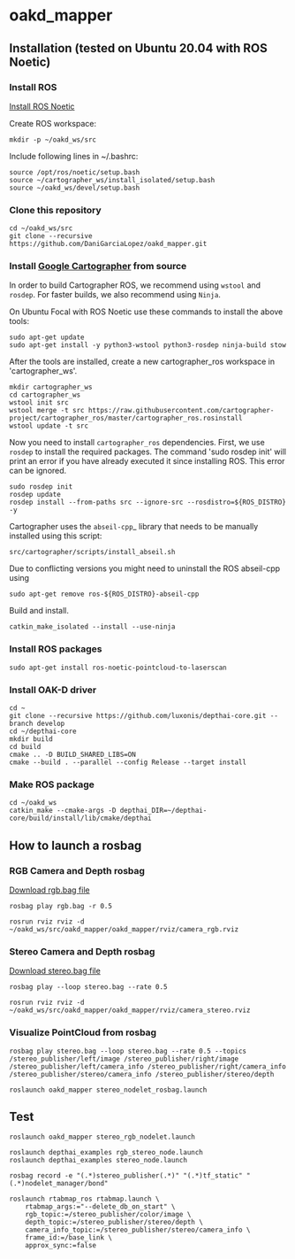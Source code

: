 # oakd_mapper

## Installation (tested on Ubuntu 20.04 with ROS Noetic)
### Install ROS
[Install ROS Noetic](http://wiki.ros.org/noetic/Installation/Debian)

Create ROS workspace:
```
mkdir -p ~/oakd_ws/src
```
Include following lines in ~/.bashrc:
```
source /opt/ros/noetic/setup.bash
source ~/cartographer_ws/install_isolated/setup.bash
source ~/oakd_ws/devel/setup.bash
```

### Clone this repository
```
cd ~/oakd_ws/src
git clone --recursive https://github.com/DaniGarciaLopez/oakd_mapper.git
```
### Install [Google Cartographer](https://google-cartographer-ros.readthedocs.io/en/latest/compilation.html) from source

In order to build Cartographer ROS, we recommend using `wstool` and `rosdep`. For faster builds, we also recommend using `Ninja`.

On Ubuntu Focal with ROS Noetic use these commands to install the above tools:

    sudo apt-get update
    sudo apt-get install -y python3-wstool python3-rosdep ninja-build stow

After the tools are installed, create a new cartographer_ros workspace in 'cartographer_ws'.

    mkdir cartographer_ws
    cd cartographer_ws
    wstool init src
    wstool merge -t src https://raw.githubusercontent.com/cartographer-project/cartographer_ros/master/cartographer_ros.rosinstall
    wstool update -t src

Now you need to install ``cartographer_ros`` dependencies.
First, we use ``rosdep`` to install the required packages.
The command 'sudo rosdep init' will print an error if you have already executed it since installing ROS. This error can be ignored.

    sudo rosdep init
    rosdep update
    rosdep install --from-paths src --ignore-src --rosdistro=${ROS_DISTRO} -y

Cartographer uses the `abseil-cpp`_ library that needs to be manually installed using this script:

    src/cartographer/scripts/install_abseil.sh 

Due to conflicting versions you might need to uninstall the ROS abseil-cpp using

    sudo apt-get remove ros-${ROS_DISTRO}-abseil-cpp 

Build and install.

    catkin_make_isolated --install --use-ninja
### Install ROS packages
    sudo apt-get install ros-noetic-pointcloud-to-laserscan
### Install OAK-D driver
```
cd ~
git clone --recursive https://github.com/luxonis/depthai-core.git --branch develop
cd ~/depthai-core
mkdir build
cd build
cmake .. -D BUILD_SHARED_LIBS=ON
cmake --build . --parallel --config Release --target install
```
### Make ROS package
```
cd ~/oakd_ws
catkin_make --cmake-args -D depthai_DIR=~/depthai-core/build/install/lib/cmake/depthai
```
## How to launch a rosbag
### RGB Camera and Depth rosbag
[Download rgb.bag file](https://drive.google.com/file/d/1eGRTldzFjD78PDNfp45HhFvUsY3a7vwb/view?usp=sharing)
```
rosbag play rgb.bag -r 0.5
```
```
rosrun rviz rviz -d ~/oakd_ws/src/oakd_mapper/oakd_mapper/rviz/camera_rgb.rviz
```
### Stereo Camera and Depth rosbag
[Download stereo.bag file](https://drive.google.com/file/d/1IaS7RY4khQtgjTO0QRlQkQHQkgRWROx8/view?usp=sharing)
```
rosbag play --loop stereo.bag --rate 0.5
```
```
rosrun rviz rviz -d ~/oakd_ws/src/oakd_mapper/oakd_mapper/rviz/camera_stereo.rviz
```
### Visualize PointCloud from rosbag
```
rosbag play stereo.bag --loop stereo.bag --rate 0.5 --topics /stereo_publisher/left/image /stereo_publisher/right/image /stereo_publisher/left/camera_info /stereo_publisher/right/camera_info /stereo_publisher/stereo/camera_info /stereo_publisher/stereo/depth

```
```
roslaunch oakd_mapper stereo_nodelet_rosbag.launch
```

## Test
```
roslaunch oakd_mapper stereo_rgb_nodelet.launch
```
```
roslaunch depthai_examples rgb_stereo_node.launch 
roslaunch depthai_examples stereo_node.launch 
```
```
rosbag record -e "(.*)stereo_publisher(.*)" "(.*)tf_static" "(.*)nodelet_manager/bond"
```
```
roslaunch rtabmap_ros rtabmap.launch \
    rtabmap_args:="--delete_db_on_start" \
    rgb_topic:=/stereo_publisher/color/image \
    depth_topic:=/stereo_publisher/stereo/depth \
    camera_info_topic:=/stereo_publisher/stereo/camera_info \
    frame_id:=/base_link \
    approx_sync:=false
```
